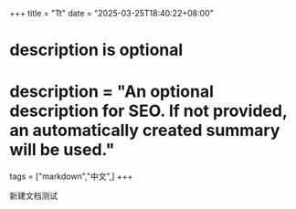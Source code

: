 +++
title = "Tt"
date = "2025-03-25T18:40:22+08:00"

#
# description is optional
#
# description = "An optional description for SEO. If not provided, an automatically created summary will be used."

tags = ["markdown","中文",]
+++


新建文档测试
